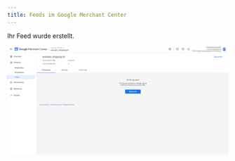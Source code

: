 ```yaml
---
title: Feeds im Google Merchant Center
---
```


Ihr Feed wurde erstellt.

![feeds-im-google-merchant-center](img/feeds-im-google-merchant-center.png)
